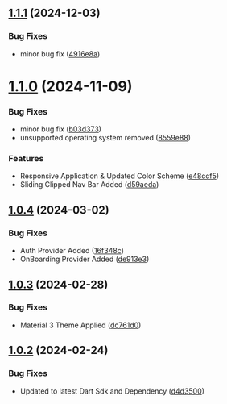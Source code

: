 ## [1.1.1](https://github.com/Emon526/Flutter_PassVault/compare/v1.1.0...v1.1.1) (2024-12-03)


### Bug Fixes

* minor bug fix ([4916e8a](https://github.com/Emon526/Flutter_PassVault/commit/4916e8a582d48878dd87ed3c53bba1e245aeb402))



# [1.1.0](https://github.com/Emon526/Flutter_PassVault/compare/v1.0.4...v1.1.0) (2024-11-09)


### Bug Fixes

* minor bug fix ([b03d373](https://github.com/Emon526/Flutter_PassVault/commit/b03d37395874a916677a8a00f2744e2214326db8))
* unsupported operating system removed ([8559e88](https://github.com/Emon526/Flutter_PassVault/commit/8559e8810232e8960ac344f4269e598ca86a035c))


### Features

* Responsive Application & Updated Color Scheme ([e48ccf5](https://github.com/Emon526/Flutter_PassVault/commit/e48ccf512ce4d370d561abd70fd528775f1245ab))
* Sliding Clipped Nav Bar Added ([d59aeda](https://github.com/Emon526/Flutter_PassVault/commit/d59aeda6714092158442af06a5546014496fa80d))



## [1.0.4](https://github.com/Emon526/Flutter_PassVault/compare/v1.0.3...v1.0.4) (2024-03-02)


### Bug Fixes

* Auth Provider Added ([16f348c](https://github.com/Emon526/Flutter_PassVault/commit/16f348c17a13ff2f26fa1031e985ab549b68faeb))
* OnBoarding Provider Added ([de913e3](https://github.com/Emon526/Flutter_PassVault/commit/de913e3ee51650216326da0e63cc1f96b6f13d46))



## [1.0.3](https://github.com/Emon526/Flutter_PassVault/compare/v1.0.2...v1.0.3) (2024-02-28)


### Bug Fixes

* Material 3 Theme Applied ([dc761d0](https://github.com/Emon526/Flutter_PassVault/commit/dc761d045e18e41a872dbd51119e23d110467675))



## [1.0.2](https://github.com/Emon526/Flutter_PassVault/compare/v1.0.1...v1.0.2) (2024-02-24)


### Bug Fixes

* Updated to latest Dart Sdk and Dependency ([d4d3500](https://github.com/Emon526/Flutter_PassVault/commit/d4d35000e0b6e57f0a389c09b96a7bbeb5cb8a1c))



